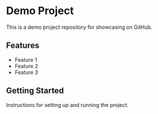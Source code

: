 # Demo Project

This is a demo project repository for showcasing on GitHub.

## Features

- Feature 1
- Feature 2
- Feature 3

## Getting Started

Instructions for setting up and running the project. 